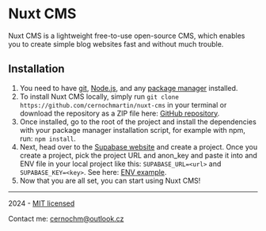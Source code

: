 # Nuxt CMS

Nuxt CMS is a lightweight free-to-use open-source CMS, which enables you to create simple blog websites fast and without much trouble.

## Installation

1. You need to have [git](https://git-scm.com/downloads), [Node.js](https://nodejs.org/en/download/package-manager), and any [package manager](https://docs.npmjs.com/downloading-and-installing-node-js-and-npm) installed.
2. To install Nuxt CMS locally, simply run `git clone https://github.com/cernochmartin/nuxt-cms` in your terminal or download the repository as a ZIP file here: [GitHub repository](https://github.com/cernochmartin/nuxt-cms).
3. Once installed, go to the root of the project and install the dependencies with your package manager installation script, for example with npm, run: `npm install`.
4. Next, head over to the [Supabase website](https://supabase.com) and create a project. Once you create a project, pick the project URL and anon_key and paste it into and ENV file in your local project like this: `SUPABASE_URL=<url>` and `SUPABASE_KEY=<key>`. See here: [ENV example](https://github.com/cernochmartin/nuxt-cms/blob/main/.env.example).
5. Now that you are all set, you can start using Nuxt CMS!
   
---

2024 - [MIT licensed](https://github.com/cernochmartin/nuxt-cms/blob/main/LICENSE)

Contact me: [cernochm@outlook.cz](mailto:cernochm@outlook.cz)